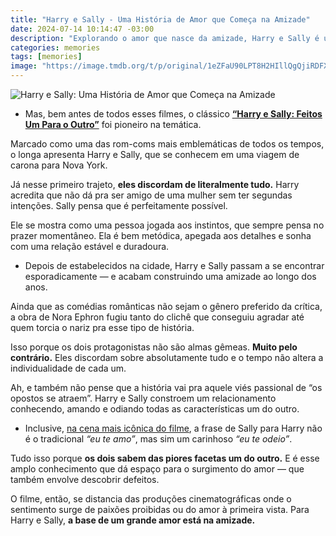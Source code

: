 ```yaml
---
title: "Harry e Sally - Uma História de Amor que Começa na Amizade"
date: 2024-07-14 10:14:47 -03:00
description: "Explorando o amor que nasce da amizade, Harry e Sally é um clássico atemporal das comédias românticas."
categories: memories
tags: [memories]
image: "https://image.tmdb.org/t/p/original/1eZFaU90LPT8H2HIllQgQjiRDFX.jpg"
---
```

![Harry e Sally: Uma História de Amor que Começa na Amizade](https://image.tmdb.org/t/p/original/xd5SYDUhNVGLUeK2epbEjnVBpPN.jpg)


-   Mas, bem antes de todos esses filmes, o clássico  **[“Harry e Sally: Feitos Um Para o Outro”](https://videa.hu/videok/film-animacio/harry-sally-feitos-um-para-amor-billy-crystal-ksh31AzPIXkZscHu)** foi pioneiro na temática.
    

Marcado como uma das rom-coms mais emblemáticas de todos os tempos, o longa apresenta Harry e Sally, que se conhecem em uma viagem de carona para Nova York.

Já nesse primeiro trajeto,  **eles discordam de literalmente tudo.**  Harry acredita que não dá pra ser amigo de uma mulher sem ter segundas intenções. Sally pensa que é perfeitamente possível.

Ele se mostra como uma pessoa jogada aos instintos, que sempre pensa no prazer momentâneo. Ela é bem metódica, apegada aos detalhes e sonha com uma relação estável e duradoura.

-   Depois de estabelecidos na cidade, Harry e Sally passam a se encontrar esporadicamente — e acabam construindo uma amizade ao longo dos anos.
    

Ainda que as comédias românticas não sejam o gênero preferido da crítica, a obra de Nora Ephron fugiu tanto do clichê que conseguiu agradar até quem torcia o nariz pra esse tipo de história.

Isso porque os dois protagonistas não são almas gêmeas. **Muito pelo contrário.** Eles discordam sobre absolutamente tudo e o tempo não altera a individualidade de cada um.

Ah, e também não pense que a história vai pra aquele viés passional de “os opostos se atraem”. Harry e Sally constroem um relacionamento conhecendo, amando e odiando todas as características um do outro.

-   Inclusive,  [na cena mais icônica do filme](https://www.youtube.com/watch?v=g4ODPyUxLNw), a frase de Sally para Harry não é o tradicional  _“eu te amo”_, mas sim um carinhoso  _“eu te odeio”_.
    

Tudo isso porque  **os dois sabem das piores facetas um do outro.**  E é esse amplo conhecimento que dá espaço para o surgimento do amor — que também envolve descobrir defeitos.

O filme, então, se distancia das produções cinematográficas onde o sentimento surge de paixões proibidas ou do amor à primeira vista. Para Harry e Sally,  **a base de um grande amor está na amizade.**